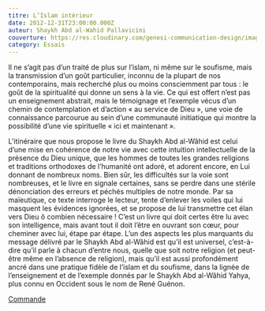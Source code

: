 ```yaml
---
titre: L’Islam intérieur
date: 2012-12-31T23:00:00.000Z
auteur: Shaykh Abd al-Wahid Pallavicini
couverture: https://res.cloudinary.com/genesi-communication-design/image/upload/v1604655253/ihei/couvertures/publications-3_qja2fa.jpg
category: Essais
---
```

Il ne s’agit pas d’un traité de plus sur l’islam, ni même sur le soufisme, mais la transmission d’un goût particulier, inconnu de la plupart de nos contemporains, mais recherché plus ou moins consciemment par tous&nbsp;: le goût de la spiritualité qui donne un sens à la vie. Ce qui est offert n’est pas un enseignement abstrait, mais le témoignage et l’exemple vécus d’un chemin de contemplation et d’action «&nbsp;au service de Dieu&nbsp;», une voie de connaissance parcourue au sein d’une communauté initiatique qui montre la possibilité d’une vie spirituelle «&nbsp;ici et maintenant&nbsp;».

L’itinéraire que nous propose le livre du Shaykh Abd al-Wâhid est celui d’une mise en cohérence de notre vie avec cette intuition intellectuelle de la présence du Dieu unique, que les hommes de toutes les grandes religions et traditions orthodoxes de l’humanité ont adoré, et adorent encore, en Lui donnant de nombreux noms. Bien sûr, les difficultés sur la voie sont nombreuses, et le livre en signale certaines, sans se perdre dans une stérile dénonciation des erreurs et péchés multiples de notre monde. Par sa maïeutique, ce texte interroge le lecteur, tente d’enlever les voiles qui lui masquent les évidences ignorées, et se propose de lui transmettre cet élan vers Dieu ô combien nécessaire&nbsp;! C’est un livre qui doit certes être lu avec son intelligence, mais avant tout il doit l’être en ouvrant son c&oelig;ur, pour cheminer avec lui, étape par étape. L’un des aspects les plus marquants du message délivré par le Shaykh Abd al-Wâhid est qu’il est universel, c’est-à-dire qu’il parle à chacun d’entre nous, quelle que soit notre religion (et peut-être même en l’absence de religion), mais qu’il est aussi profondément ancré dans une pratique fidèle de l’islam et du soufisme, dans la lignée de l’enseignement et de l’exemple donnés par le Shaykh Abd al-Wâhid Yahya, plus connu en Occident sous le nom de René Guénon.

[Commande](mailto:commande@ihei-asso.org)